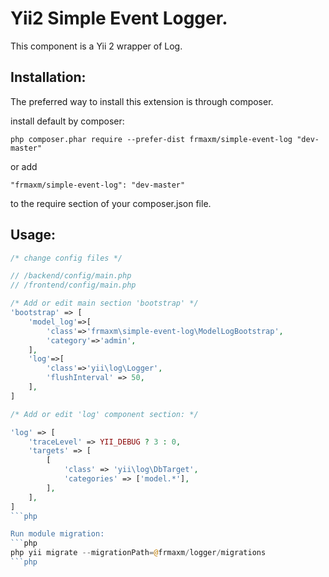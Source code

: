 Yii2 Simple Event Logger.
==================

This component  is a Yii 2 wrapper of Log.

Installation:
------------

The preferred way to install this extension is through composer.

install default by composer:

```
php composer.phar require --prefer-dist frmaxm/simple-event-log "dev-master"
```

or add

```
"frmaxm/simple-event-log": "dev-master"
```

to the require section of your composer.json file.

Usage:
------

```php
/* change config files */

// /backend/config/main.php
// /frontend/config/main.php

/* Add or edit main section 'bootstrap' */
'bootstrap' => [
    'model_log'=>[
        'class'=>'frmaxm\simple-event-log\ModelLogBootstrap',
        'category'=>'admin',
    ],
    'log'=>[
        'class'=>'yii\log\Logger',
        'flushInterval' => 50,
    ],
]

/* Add or edit 'log' component section: */

'log' => [
    'traceLevel' => YII_DEBUG ? 3 : 0,
    'targets' => [
        [
            'class' => 'yii\log\DbTarget',
            'categories' => ['model.*'],
        ],
    ],
]
```php

Run module migration:
```php
php yii migrate --migrationPath=@frmaxm/logger/migrations
```php
